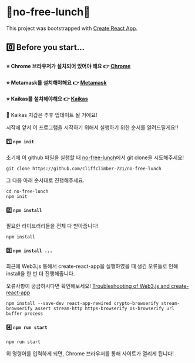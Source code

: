 # 🍴no-free-lunch🍴

This project was bootstrapped with [Create React App](https://github.com/facebook/create-react-app).

## 0️⃣ Before you start...
  
#### ⭐️ Chrome 브라우저가 설치되어 있어야 해요 👉 [Chrome](https://www.google.com/intl/ko_kr/chrome/)  
#### ⭐️ Metamask를 설치해야해요 👉 [Metamask](https://metamask.io/)  
#### ⭐️ Kaikas를 설치해야해요 👉 [Kaikas](https://chrome.google.com/webstore/detail/kaikas/jblndlipeogpafnldhgmapagcccfchpi?hl=ko)  
  
👀 Kaikas 지갑은 추후 업데이트 될 거에요!  
  
시작에 앞서 이 프로그램을 시작하기 위해서 실행하기 위한 순서를 알려드릴게요‼️

#### 1️⃣ `npm init` 

초기에 이 github 파일을 실행할 때 [no-free-lunch](https://github.com/cliffclimber-721/no-free-lunch)에서 git clone을 시도해주세요!

```
git clone https://github.com/cliffclimber-721/no-free-lunch
```

그 다음 아래 순서대로 진행해주세요.

```
cd no-free-lunch
npm init
```

#### 2️⃣ `npm install`

필요한 라이브러리들을 전체 다 받아줍니다!

```
npm install
```

#### 3️⃣ `npm install ...`

최근에 Web3.js 통해서 create-react-app을 실행하였을 때 생긴 오류들로 인해 install을 한 번 더 진행해줍니다.  
  
오류사항이 궁금하시다면 확인해보세요! 
[Troubleshooting of Web3.js and create-react-app](https://github.com/ChainSafe/web3.js#troubleshooting-and-known-issues)

```
npm install --save-dev react-app-rewired crypto-browserify stream-browserify assert stream-http https-browserify os-browserify url buffer process
```

#### 4️⃣ `npm run start`

```
npm run start
```

위 명령어를 입력하게 되면, Chrome 브라우저를 통해 사이트가 열리게 됩니다!
